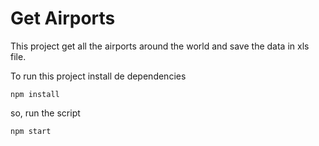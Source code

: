 # Get Airports

This project get all the airports around the world and save the data in xls file.

To run this project install de dependencies

``` npm install ```

so, run the script

``` npm start ```
